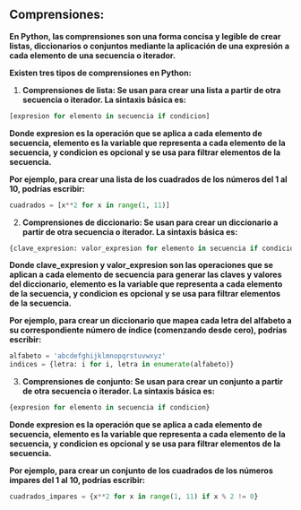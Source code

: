 ## Comprensiones:

__En Python, las comprensiones son una forma concisa y legible de crear listas, diccionarios o conjuntos mediante la aplicación de una expresión a cada elemento de una secuencia o iterador.__

__Existen tres tipos de comprensiones en Python:__

1) __Comprensiones de lista: Se usan para crear una lista a partir de otra secuencia o iterador. La sintaxis básica es:__

``` python
[expresion for elemento in secuencia if condicion]
```

__Donde expresion es la operación que se aplica a cada elemento de secuencia, elemento es la variable que representa a cada elemento de la secuencia, y condicion es opcional y se usa para filtrar elementos de la secuencia.__

__Por ejemplo, para crear una lista de los cuadrados de los números del 1 al 10, podrías escribir:__

``` python
cuadrados = [x**2 for x in range(1, 11)]
```

2) __Comprensiones de diccionario: Se usan para crear un diccionario a partir de otra secuencia o iterador. La sintaxis básica es:__

``` python
{clave_expresion: valor_expresion for elemento in secuencia if condicion}
```
__Donde clave_expresion y valor_expresion son las operaciones que se aplican a cada elemento de secuencia para generar las claves y valores del diccionario, elemento es la variable que representa a cada elemento de la secuencia, y condicion es opcional y se usa para filtrar elementos de la secuencia.__

__Por ejemplo, para crear un diccionario que mapea cada letra del alfabeto a su correspondiente número de índice (comenzando desde cero), podrías escribir:__

``` python
alfabeto = 'abcdefghijklmnopqrstuvwxyz'
indices = {letra: i for i, letra in enumerate(alfabeto)}
```

3) __Comprensiones de conjunto: Se usan para crear un conjunto a partir de otra secuencia o iterador. La sintaxis básica es:__

``` python
{expresion for elemento in secuencia if condicion}
```

__Donde expresion es la operación que se aplica a cada elemento de secuencia, elemento es la variable que representa a cada elemento de la secuencia, y condicion es opcional y se usa para filtrar elementos de la secuencia.__

__Por ejemplo, para crear un conjunto de los cuadrados de los números impares del 1 al 10, podrías escribir:__

``` python
cuadrados_impares = {x**2 for x in range(1, 11) if x % 2 != 0}
```
